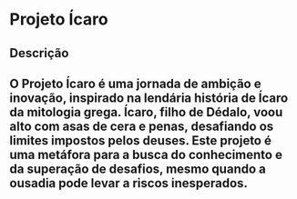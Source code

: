 # Projeto Ícaro
## Descrição
## O Projeto Ícaro é uma jornada de ambição e inovação, inspirado na lendária história de Ícaro da mitologia grega. Ícaro, filho de Dédalo, voou alto com asas de cera e penas, desafiando os limites impostos pelos deuses. Este projeto é uma metáfora para a busca do conhecimento e da superação de desafios, mesmo quando a ousadia pode levar a riscos inesperados.